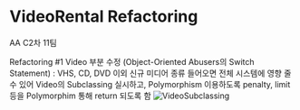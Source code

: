 # VideoRental Refactoring

AA C2차 11팀


Refactoring
#1 Video 부분 수정 (Object-Oriented Abusers의 Switch Statement)
: VHS, CD, DVD 이외 신규 미디어 종류 들어오면 전체 시스템에 영향 줄수 있어 
  Video의 Subclassing 실시하고, Polymorphism 이용하도록 
  penalty, limit 등을 Polymorphim 통해 return 되도록 함 
![VideoSubclassing](https://user-images.githubusercontent.com/82075490/113815930-ebbbf700-97ae-11eb-93e7-c56a9bebed82.PNG)

